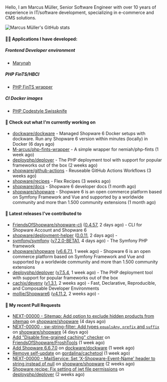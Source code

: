 Hello, I am Marcus Müller, Senior Software Engineer with over 10 years of experience in IT/software development, specializing in e-commerce and CMS solutions.

![Marcus Müller's GitHub stats](https://github-readme-stats-six-peach-60.vercel.app/api?username=M-arcus&show=reviews,prs_merged,prs_merged_percentage&show_icons=true&rank_icon=default&number_format=long&disable_animations=true&cache_seconds=86400)

#### 👨‍💻 Applications I have developed:

##### Frontend Developer environment
- [Marynah](https://github.com/M-arcus/Marynah)

##### PHP FinTS/HBCI
- [PHP FinTS wrapper](https://github.com/M-arcus/php-fints-wrapper)

##### CI Docker images
- [PHP Codestyle Swissknife](https://github.com/M-arcus/php-codestyle-swissknife-docker)

#### 👷 Check out what I'm currently working on

- [dockware/dockware](https://github.com/dockware/dockware) - Managed Shopware 6 Docker setups with dockware. Run any Shopware 6 version within minutes (locally) in Docker (6 days ago)
- [M-arcus/php-fints-wrapper](https://github.com/M-arcus/php-fints-wrapper) - A simple wrapper for nemiah/php-fints (1 week ago)
- [deployphp/deployer](https://github.com/deployphp/deployer) - The PHP deployment tool with support for popular frameworks out of the box (2 weeks ago)
- [shopware/github-actions](https://github.com/shopware/github-actions) - Reuseable GitHub Actions Workflows (3 weeks ago)
- [shopware/recipes](https://github.com/shopware/recipes) - Flex Recipes (3 weeks ago)
- [shopware/docs](https://github.com/shopware/docs) - Shopware 6 developer docs (1 month ago)
- [shopware/shopware](https://github.com/shopware/shopware) - Shopware 6 is an open commerce platform based on Symfony Framework and Vue and supported by a worldwide community and more than 1.500 community extensions (1 month ago)

#### 🔭 Latest releases I've contributed to

- [FriendsOfShopware/shopware-cli](https://github.com/FriendsOfShopware/shopware-cli) ([0.4.57](https://github.com/FriendsOfShopware/shopware-cli/releases/tag/0.4.57), 2 days ago) - CLI for Shopware Account and Shopware 6
- [shopware/deployment-helper](https://github.com/shopware/deployment-helper) ([0.0.11](https://github.com/shopware/deployment-helper/releases/tag/0.0.11), 2 days ago) - 
- [symfony/symfony](https://github.com/symfony/symfony) ([v7.2.0-BETA1](https://github.com/symfony/symfony/releases/tag/v7.2.0-BETA1), 4 days ago) - The Symfony PHP framework
- [shopware/shopware](https://github.com/shopware/shopware) ([v6.6.7.1](https://github.com/shopware/shopware/releases/tag/v6.6.7.1), 1 week ago) - Shopware 6 is an open commerce platform based on Symfony Framework and Vue and supported by a worldwide community and more than 1.500 community extensions
- [deployphp/deployer](https://github.com/deployphp/deployer) ([v7.5.4](https://github.com/deployphp/deployer/releases/tag/v7.5.4), 1 week ago) - The PHP deployment tool with support for popular frameworks out of the box
- [cachix/devenv](https://github.com/cachix/devenv) ([v1.3.1](https://github.com/cachix/devenv/releases/tag/v1.3.1), 2 weeks ago) - Fast, Declarative, Reproducible, and Composable Developer Environments
- [mollie/Shopware6](https://github.com/mollie/Shopware6) ([v4.11.2](https://github.com/mollie/Shopware6/releases/tag/v4.11.2), 2 weeks ago) - 

#### 🔨 My recent Pull Requests

- [NEXT-00000 - Sitemap: Add option to exclude hidden products from sitemap](https://github.com/shopware/shopware/pull/5306) on [shopware/shopware](https://github.com/shopware/shopware) (4 days ago)
- [NEXT-00000 - sw-string-filter: Add types `equalsAny`, `prefix` and `suffix`](https://github.com/shopware/shopware/pull/5305) on [shopware/shopware](https://github.com/shopware/shopware) (4 days ago)
- [Add &#34;Disable fine-grained caching&#34; checker](https://github.com/FriendsOfShopware/FroshTools/pull/282) on [FriendsOfShopware/FroshTools](https://github.com/FriendsOfShopware/FroshTools) (1 week ago)
- [Add Shopware 6.6.7.0](https://github.com/dockware/dockware/pull/234) on [dockware/dockware](https://github.com/dockware/dockware) (1 week ago)
- [Remove self-update](https://github.com/gordalina/cachetool/pull/249) on [gordalina/cachetool](https://github.com/gordalina/cachetool) (1 week ago)
- [NEXT-00000 - MailService: Set &#39;X-Shopware-Event-Name&#39; header to string instead of null](https://github.com/shopware/shopware/pull/5133) on [shopware/shopware](https://github.com/shopware/shopware) (2 weeks ago)
- [Shopware recipe: Fix setting of jwt file permissions](https://github.com/deployphp/deployer/pull/3915) on [deployphp/deployer](https://github.com/deployphp/deployer) (2 weeks ago)
